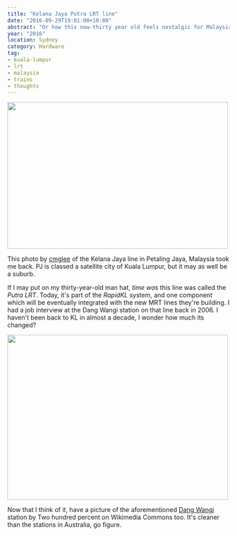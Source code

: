 ```yaml
---
title: "Kelana Jaya Putra LRT line"
date: "2016-09-29T19:01:00+10:00"
abstract: "Or how this now-thirty year old feels nostalgic for Malaysian trains"
year: "2016"
location: Sydney
category: Hardware
tag:
- kuala-lumpur
- lrt
- malaysia
- trains
- thoughts
---
```

<p><img src="https://rubenerd.com/files/2016/RapidKL_Kelana_Jaya_line_Petaling_Jaya.jpg" alt="" srcset="https://rubenerd.com/files/2016/RapidKL_Kelana_Jaya_line_Petaling_Jaya.jpg 1x, https://rubenerd.com/files/2016/RapidKL_Kelana_Jaya_line_Petaling_Jaya@2x.jpg 2x" style="width:500px; height:333px" /></p>

This photo by [cmglee] of the Kelana Jaya line in Petaling Jaya, Malaysia took me back. PJ is classed a satellite city of Kuala Lumpur, but it may as well be a suburb.

If I may put on my thirty-year-old man hat, *time was* this line was called the *Putra LRT*. Today, it's part of the *RapidKL* system, and one component which will be eventually integrated with the new MRT lines they're building. I had a job interview at the Dang Wangi station on that line back in 2006. I haven't been back to KL in almost a decade, I wonder how much its changed?

<p><img src="https://rubenerd.com/files/2016/dangwangi.jpg" alt="" srcset="https://rubenerd.com/files/2016/dangwangi.jpg 1x, https://rubenerd.com/files/2016/dangwangi@2x.jpg 2x" style="width:500px; height:374px" /></p>

Now that I think of it, have a picture of the aforementioned [Dang Wangi] station by Two hundred percent on Wikimedia Commons too. It's cleaner than the stations in Australia, go figure.

[cmglee]: https://commons.wikimedia.org/wiki/File:RapidKL_Kelana_Jaya_line_Petaling_Jaya.jpg
[Dang Wangi]: https://commons.wikimedia.org/wiki/File:Dang_Wangi_station_(Kelana_Jaya_Line),_Kuala_Lumpur.JPG

